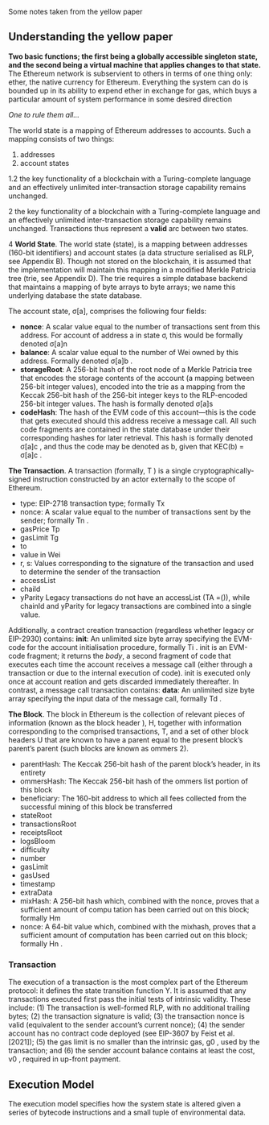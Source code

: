 Some notes taken from the yellow paper

## Understanding the yellow paper

**Two basic functions; the first being a globally accessible singleton state, and the second being a virtual machine that applies changes to that state.**
The Ethereum network is subservient to others in terms of one thing only: ether, the native currency for Ethereum. Everything the system can do is bounded up in its ability to expend ether in exchange for gas, which buys a particular amount of system performance in some desired direction

*One to rule them all...*

The world state is a mapping of Ethereum addresses to accounts. Such a mapping consists of two things:

1. addresses
2. account states

1.2 the key functionality of a blockchain with a Turing-complete language and an effectively unlimited inter-transaction storage capability remains unchanged.

2 the key functionality of a blockchain with a Turing-complete language and an effectively unlimited inter-transaction storage capability remains unchanged.
Transactions thus represent a **valid** arc between two states.

4 **World State**. The world state (state), is a mapping between addresses (160-bit identifiers) and account states (a data structure serialised as RLP, see Appendix B).
Though not stored on the blockchain, it is assumed that the implementation will maintain this mapping in a modified Merkle Patricia tree (trie, see Appendix D). The trie requires a simple database backend that maintains a mapping of byte arrays to byte arrays; we name this underlying database the state database.

The account state, σ[a], comprises the following four fields:

* **nonce**: A scalar value equal to the number of transactions sent from this address. For account of address a in state σ, this would be formally denoted σ[a]n
* **balance**: A scalar value equal to the number of Wei owned by this address. Formally denoted σ[a]b .
* **storageRoot**: A 256-bit hash of the root node of a Merkle Patricia tree that encodes the storage contents of the account (a mapping between 256-bit integer values), encoded into the trie as a mapping from the Keccak 256-bit hash of the 256-bit integer keys to the RLP-encoded 256-bit integer values. The hash is formally denoted σ[a]s
* **codeHash**: The hash of the EVM code of this account—this is the code that gets executed should this address receive a message call. All such code fragments are contained in the state database under their corresponding hashes for later retrieval. This hash is formally denoted σ[a]c , and thus the code may be denoted as b, given that KEC(b) = σ[a]c .

**The Transaction**. A transaction (formally, T ) is a single cryptographically-signed instruction constructed by an actor externally to the scope of Ethereum.
+ type: EIP-2718 transaction type; formally Tx
+ nonce: A scalar value equal to the number of transactions sent by the sender; formally Tn .
+ gasPrice Tp
+ gasLimit Tg
+ to
+ value in Wei
+ r, s: Values corresponding to the signature of the transaction and used to determine the sender of the transaction
+ accessList
+ chaiId
+ yParity
Legacy transactions do not have an accessList (TA =()), while chainId and yParity for legacy transactions are combined into a single value.

Additionally, a contract creation transaction (regardless whether legacy or EIP-2930) contains:
**init**: An unlimited size byte array specifying the EVM-code for the account initialisation procedure, formally Ti .
init is an EVM-code fragment; it returns the *body*, a second fragment of code that executes each time the account receives a message call (either through a transaction or due to the internal execution of code). init is executed only once at account  reation and gets discarded immediately thereafter.
In contrast, a message call transaction contains:
**data**: An unlimited size byte array specifying the input data of the message call, formally Td .


**The Block**. The block in Ethereum is the collection of relevant pieces of information (known as the block header ), H, together with information corresponding to the comprised transactions, T, and a set of other block headers U that are known to have a parent equal to the present block’s parent’s parent (such blocks are known as
ommers 2).
+ parentHash: The Keccak 256-bit hash of the parent block’s header, in its entirety
+ ommersHash: The Keccak 256-bit hash of the ommers list portion of this block
+ beneficiary: The 160-bit address to which all fees collected from the successful mining of this block be transferred
+ stateRoot
+ transactionsRoot
+ receiptsRoot
+ logsBloom
+ difficulty
+ number
+ gasLimit
+ gasUsed
+ timestamp
+ extraData
+ mixHash: A 256-bit hash which, combined with the nonce, proves that a sufficient amount of compu tation has been carried out on this block; formally Hm
+ nonce: A 64-bit value which, combined with the mixhash, proves that a sufficient amount of computation has been carried out on this block; formally Hn .

### Transaction

The execution of a transaction is the most complex part of the Ethereum protocol: it defines the state transition function Υ. It is assumed that any transactions executed
first pass the initial tests of intrinsic validity. These include:
(1) The transaction is well-formed RLP, with no additional trailing bytes;
(2) the transaction signature is valid;
(3) the transaction nonce is valid (equivalent to the sender account’s current nonce);
(4) the sender account has no contract code deployed (see EIP-3607 by Feist et al. [2021]);
(5) the gas limit is no smaller than the intrinsic gas, g0 , used by the transaction; and
(6) the sender account balance contains at least the cost, v0 , required in up-front payment.

## Execution Model
The execution model specifies how the system state is altered given a series of bytecode instructions and a small tuple of environmental data.
